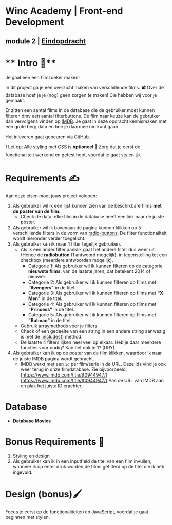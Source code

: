 
# Winc Academy | Front-end Development
## module 2 | [Eindopdracht](https://winc-movie-finder.netlify.app/)



# ** Intro 💬**

Je gaat een een filmzoeker maken!

In dit project ga je een overzicht maken van verschillende films. 📽️ 
Over de database hoef je je (nog) geen zorgen te maken! Die hebben wij voor je gemaakt.

Er zitten een aantal films in de database die de gebruiker moet kunnen filteren dmv een aantal filterbuttons. De film naar keuze kan de gebruiker dan vervolgens vinden op [IMDB](https://www.imdb.com/). Je gaat in deze opdracht kennismaken met een grote berg data en hoe je daarmee om kunt gaan.

Het inleveren gaat gebeuren via GitHub.

❗ Let op: Alle styling met CSS is **optioneel 🚀**
Zorg dat je eerst de functionaliteit werkend en getest hebt, voordat je gaat stylen 👍.

# **Requirements  ✍️**

Aan deze eisen moet jouw project voldoen:

1. Als gebruiker wil ik een lijst kunnen zien van de beschikbare films **met de poster van de film.**
    - Check de data: elke film in de database heeft een link naar de juiste poster.
2. Als gebruiker wil ik bovenaan de pagina kunnen klikken op 5 verschillende filters in de vorm van [radio-buttons](https://www.w3schools.com/jsref/prop_radio_checked.asp). De filter functionaliteit wordt hieronder verder toegelicht.
3. Als gebruiker kan ik maar 1 filter tegelijk gebruiken.
    - Als ik een ander filter aanklik gaat het andere filter dus weer uit.
    (Hence de **radiobutton** (1 antwoord mogelijk), in tegenstelling tot een checkbox (meerdere antwoorden mogelijk).
        - Categorie 1: Als gebruiker wil ik kunnen filteren op de categorie **nieuwste films**: van de laatste jaren, dat betekent 2014 of nieuwer.
        - Categorie 2: Als gebruiker wil ik kunnen filteren op films met **"Avengers"** in de titel.
        - Categorie 3: Als gebruiker wil ik kunnen filteren op films met **"X-Men"** in de titel.
        - Categorie 4: Als gebruiker wil ik kunnen filteren op films met **"Princess"** in de titel.
        - Categorie 5: Als gebruiker wil ik kunnen filteren op films met **"Batman"** in de titel.
    - Gebruik arraymethods voor je filters
    - Check of een gedeelte van een string in een andere string aanwezig is met de [.includes()](https://www.w3schools.com/jsref/jsref_includes.asp) method.
    - De laatste 4 filters lijken heel veel op elkaar. Heb je daar meerdere functies voor nodig? Kan het ook in 1? (DRY)
4. Als gebruiker kan ik op de poster van de film klikken, waardoor ik naar de juiste IMDB pagina wordt gebracht.
    - IMDB werkt met een `id` per film/serie in de URL. Deze ids vind je ook weer terug in onze filmdatabase. Zie bijvoorbeeld: [https://www.imdb.com/title/tt0944947/](https://www.imdb.com/title/tt0944947/)
    Pas de URL van IMDB aan en plak het juiste ID erachter.

# Database

- **Database Movies**

# **Bonus Requirements  🚀**

1. Styling en design
2. Als gebruiker kan ik in een inputfield de titel van een film invullen, wanneer ik op enter druk worden de films gefilterd op de titel die ik heb ingevuld. 

# Design (bonus)🖌️

Focus je eerst op de functionaliteiten en JavaScript, voordat je gaat beginnen met stylen.